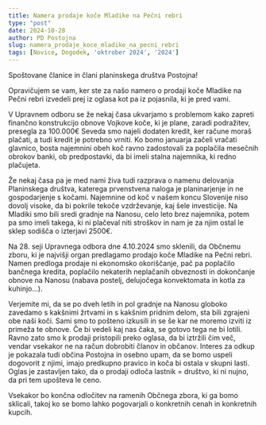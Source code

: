 ```yaml
---
title: Namera prodaje koče Mladike na Pečni rebri
type: "post"
date: 2024-10-28
author: PD Postojna
slug: namera_prodaje_koce_mladike_na_pecni_rebri
tags: [Novice, Dogodek, 'oktrober 2024', '2024']
---
```


Spoštovane članice in člani planinskega društva Postojna!

Opravičujem se vam, ker ste za našo namero o prodaji koče Mladike na Pečni rebri izvedeli prej iz oglasa kot pa iz pojasnila, ki je pred vami.

V Upravnem odboru se že nekaj časa ukvarjamo s problemom kako zapreti finančno konstrukcijo obnove Vojkove koče, ki je plane, zaradi podražitev, presegla za 100.000€ Seveda smo najeli dodaten kredit, ker račune moraš plačati, a tudi kredit je potrebno vrniti. Ko bomo januarja začeli vračati glavnico, bosta najemnini obeh koč ravno zadostovali za poplačila mesečnih obrokov banki, ob predpostavki, da bi imeli stalna najemnika, ki redno plačujeta.

Že nekaj časa pa je med nami živa tudi razprava o namenu delovanja Planinskega društva, katerega prvenstvena naloga je planinarjenje in ne gospodarjenje s kočami. Najemnine od koč v našem koncu Slovenije niso dovolj visoke, da bi pokrile tekoče vzdrževanje, kaj šele investicije. Na Mladiki smo bili sredi gradnje na Nanosu, celo leto brez najemnika, potem pa smo imeli takega, ki ni plačeval niti stroškov in nam je za njim ostal le sklep sodišča o izterjavi 2500€.

Na 28. seji Upravnega odbora dne 4.10.2024 smo sklenili, da Občnemu zboru, ki je najvišji organ predlagamo prodajo koče Mladike na Pečni rebri. Namen predloga prodaje ni ekonomsko okoriščanje, pač pa poplačilo bančnega kredita, poplačilo nekaterih neplačanih obveznosti in dokončanje obnove na Nanosu (nabava postelj, delujočega konvektomata in kotla za kuhinjo...). 

Verjemite mi, da se po dveh letih in pol gradnje na Nanosu globoko zavedamo s kakšnimi žrtvami in s kakšnim pridnim delom, sta bili zgrajeni obe naši koči. Sami smo to pošteno izkusili in se še kar ne moremo izviti iz primeža te obnove. Če bi vedeli kaj nas čaka, se gotovo tega ne bi lotili. Ravno zato smo k prodaji pristopili preko oglasa, da bi iztržili čim več, vendar vsekakor ne na račun dobrobiti članov in občanov. Interes za odkup je pokazala tudi občina Postojna in osebno upam, da se bomo uspeli dogovorit z njimi,  imajo predkupno pravico in koča bi ostala v skupni lasti. Oglas je zastavljen tako, da o prodaji odloča lastnik = društvo, ki ni nujno, da pri tem upošteva le ceno.

Vsekakor bo končna odločitev na ramenih Občnega zbora, ki ga bomo sklicali, takoj ko se bomo lahko pogovarjali o konkretnih cenah in konkretnih kupcih.
